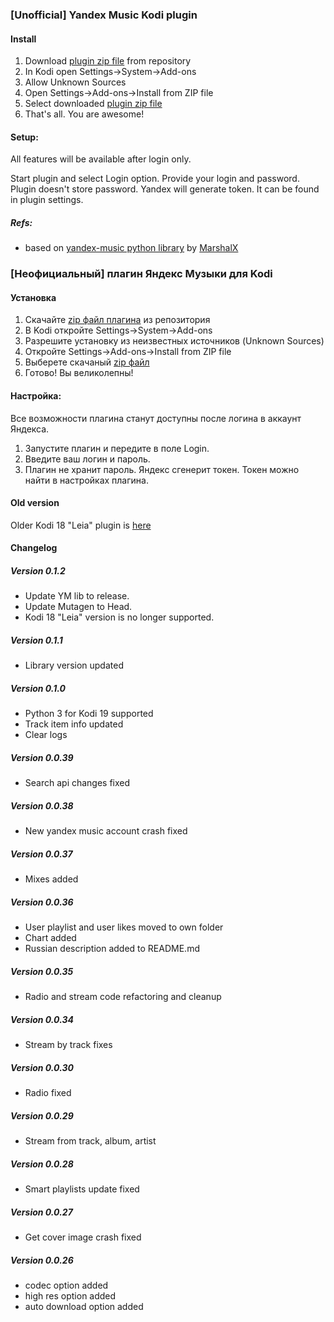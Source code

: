 ### [Unofficial] Yandex Music Kodi plugin

#### Install

1. Download [plugin zip file][plugin_zip] from repository
2. In Kodi open Settings->System->Add-ons
3. Allow Unknown Sources
4. Open Settings->Add-ons->Install from ZIP file
5. Select downloaded [plugin zip file][plugin_zip]
6. That's all. You are awesome!

#### Setup:

All features will be available after login only.

Start plugin and select Login option. Provide your login and password. Plugin doesn't store password. Yandex will
generate token. It can be found in plugin settings.

##### Refs:

* based on [yandex-music python library][ym_lib] by [MarshalX](https://github.com/MarshalX)

### [Неофициальный] плагин Яндекс Музыки для Kodi

#### Установка

1. Скачайте [zip файл плагина][plugin_zip] из репозитория
2. В Kodi откройте Settings->System->Add-ons
3. Разрешите установку из неизвестных источников (Unknown Sources)
4. Откройте Settings->Add-ons->Install from ZIP file
5. Выберете скачаный [zip файл][plugin_zip]
6. Готово! Вы великолепны!

#### Настройка:

Все возможности плагина станут доступны после логина в аккаунт Яндекса.

1. Запустите плагин и передите в поле Login.
2. Введите ваш логин и пароль.
3. Плагин не хранит пароль. Яндекс сгенерит токен. Токен можно найти в настройках плагина.

#### Old version

Older Kodi 18 "Leia" plugin is [here][plugin_18_zip]

#### Changelog

##### Version 0.1.2

* Update YM lib to release.
* Update Mutagen to Head.
* Kodi 18 "Leia" version is no longer supported.

##### Version 0.1.1

* Library version updated

##### Version 0.1.0

* Python 3 for Kodi 19 supported
* Track item info updated
* Clear logs

##### Version 0.0.39

* Search api changes fixed

##### Version 0.0.38

* New yandex music account crash fixed

##### Version 0.0.37

* Mixes added

##### Version 0.0.36

* User playlist and user likes moved to own folder
* Chart added
* Russian description added to README.md

##### Version 0.0.35

* Radio and stream code refactoring and cleanup

##### Version 0.0.34

* Stream by track fixes

##### Version 0.0.30

* Radio fixed

##### Version 0.0.29

* Stream from track, album, artist

##### Version 0.0.28

* Smart playlists update fixed

##### Version 0.0.27

* Get cover image crash fixed

##### Version 0.0.26

* codec option added
* high res option added
* auto download option added

[plugin_zip]: https://github.com/Angel777d/kodi.plugin.yandex-music/raw/master/bin/kodi.plugin.yandex-music-0.1.2.zip

[plugin_18_zip]: https://github.com/Angel777d/kodi.plugin.yandex-music/raw/master/bin/kodi.plugin.yandex-music-0.0.39.zip

[ym_lib]: https://github.com/MarshalX/yandex-music-api
